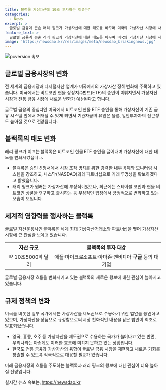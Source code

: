 ```yaml
---
title: 블랙록 가상자산에 10조 투자하는 이유는?
categories:
  - News
excerpt: >
  글로벌 금융계 큰손 래리 핑크가 가상자산에 대한 태도를 바꾸며 미국의 가상자산 시장에 새로운 흐름을 만들고 있다. 그의 기업 블랙록은 비트코인 및 이더리움 현물 ETF를 성공적으로 출시하면서 가상자산 시장과 전통 금융 시장의 융합을 촉진시키고 있다. 이에 대한 관심이 커지는 가운데, 기존의 제도권으로 수용되어 있는 미국을 비롯한 국가들과의 대조적인 현실에 대한 아쉬움이 남는다. 이에 우리는 글로벌 금융 시장의 변화에 주목하며, 블랙록과 래리 핑크의 향후 행보를 주목해야 한다.
feature_text: >
  글로벌 금융계 큰손 래리 핑크가 가상자산에 대한 태도를 바꾸며 미국의 가상자산 시장에 새로운 흐름을 만들고 있다. 그의 기업 블랙록은 비트코인 및 이더리움 현물 ETF를 성공적으로 출시하면서 가상자산 시장과 전통 금융 시장의 융합을 촉진시키고 있다. 이에 대한 관심이 커지는 가운데, 기존의 제도권으로 수용되어 있는 미국을 비롯한 국가들과의 대조적인 현실에 대한 아쉬움이 남는다. 이에 우리는 글로벌 금융 시장의 변화에 주목하며, 블랙록과 래리 핑크의 향후 행보를 주목해야 한다.
image: 'https://newsdao.kr/res/images/meta/newsdao_breakingnews.jpg'
---
```


<p><img src="https://newsdao.kr/res/images/meta/newsdao_breakingnews.jpg" alt="pcversion 속보" /></p>

<h2 data-ke-size="size26">글로벌 금융시장의 변화</h2>

<p>전 세계의 금융시장과 디지털자산 업계가 미국에서의 가상자산 정책 변화에 주목하고 있습니다. 미국에서는 비트코인 현물 상장지수펀드(ETF)의 승인이 이뤄지면서 가상자산 시장과 전통 금융 시장에 새로운 변화가 예상된다고 합니다.</p>

<p data-ke-size="size16">글로벌 금융의 중심지인 미국에서 비트코인 현물 ETF 승인을 통해 가상자산이 기존 금융 시스템 안에서 거래될 수 있게 되면서 기관자금의 유입은 물론, 일반투자자의 접근성도 높아질 것으로 전망됩니다.</p>

<h2 data-ke-size="size26">블랙록의 태도 변화</h2>

<p>래리 핑크가 이끄는 블랙록은 비트코인 현물 ETF 승인을 끌어내며 가상자산에 대한 태도를 변화시켰습니다.</p>

<ul>
    <li>블랙록은 승인 신청서에서 시장 조작 방지를 위한 강력한 내부 통제와 모니터링 시스템을 강조하고, 나스닥(NASDAQ)과의 파트너십으로 거래 투명성을 확보하겠다고 밝혔습니다.</li>
    <li>래리 핑크가 원래는 가상자산에 부정적이었으나, 최근에는 스테이블 코인과 현물 비트코인 상품을 연구하고 출시하는 등 부정적인 입장에서 긍정적으로 변화하고 있는 모습이 보입니다.</li>
</ul>

<h2 data-ke-size="size26">세계적 영향력을 행사하는 블랙록</h2>

<p>글로벌 자산운용사인 블랙록은 세계 최대 가상자산거래소와 파트너십을 맺어 가상자산 시장에 큰 관심을 보이고 있습니다.</p>

<table>
    <tr>
        <td style="text-align: center; height: 17px;"><b>자산 규모</b></td>
        <td style="text-align: center; height: 17px;"><b>블랙록의 투자 대상</b></td>
    </tr>
    <tr>
        <td style="text-align: center; height: 17px;">약 10조5000억 달러</td>
        <td style="text-align: center; height: 17px;">애플·마이크로소프트·아마존·엔비디아·<b>구글</b> 등의 대기업</td>
    </tr>
</table>

<p data-ke-size="size16">글로벌 금융시장 흐름을 변화시키고 있는 블랙록의 새로운 행보에 대한 관심이 높아지고 있습니다.</p>

<h2 data-ke-size="size26">규제 정책의 변화</h2>

<p>미국을 비롯한 일부 국가에서는 가상자산을 제도권으로 수용하기 위한 법안을 승인하고 있으며, 가상자산을 상품으로 규정함으로써 시장 친화적인 내용을 담은 법안이 최초로 발표되었습니다.</p>

<ul>
    <li>영국, 홍콩, 호주 등 가상자산을 제도권으로 수용하는 국가가 늘어나고 있는 반면, 우리나라는 아쉽게도 이러한 흐름에 미치지 못하고 있는 상황입니다.</li>
    <li>한국도 전통 금융과 가상자산의 융합이 글로벌 금융 시장을 재편하고 새로운 기회를 창출할 수 있도록 적극적으로 대응할 필요가 있습니다.</li>
</ul>

<p data-ke-size="size16">미래 금융시장의 흐름을 주도하는 블랙록과 래리 핑크의 행보에 대한 관심이 더욱 높아질 전망입니다.</p>
실시간 뉴스 속보는, <a href="https://newsdao.kr" rel="dofollow">https://newsdao.kr</a>


